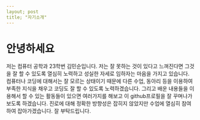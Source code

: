 ```yaml
---
layout; post
title; "자기소개"
---
```


# 안녕하세요

 저는 컴퓨터 공학과 23학번 김민순입니다. 저는 잘 못하는 것이 있다고 느껴진다면 그것을 잘 할 수 있도록 열심히 노력하고 성실한 자세로 임하자는 마음을 가지고 있습니다. 컴퓨터나 코딩에 대해서는 잘 모르는 상태이기 때문에 다른 수업, 동아리 등을 이용하여 부족한 지식을 채우고 코딩도 잘 할 수 있도록 노력하겠습니다. 그리고 배운 내용들을 이용해서 할 수 있는 활동들이 있으면 여러가지를 해보고 이 github프로필을 잘 꾸며나가보도록 하겠습니다. 진로에 대해 정확한 방향성은 잡히지 않았지만 수업에 열심히 참여하여 잡아가겠습니다. 잘 부탁드립니다.

